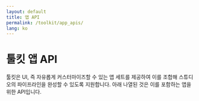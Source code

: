 ```yaml
---
layout: default
title: 앱 API
permalink: /toolkit/app_apis/
lang: ko
---
```


# 툴킷 앱 API

툴킷은 UI, 즉 자유롭게 커스터마이즈할 수 있는 앱 세트를 제공하여 이를 조합해 스튜디오의 파이프라인을 완성할 수 있도록 지원합니다. 아래 나열된 것은 이를 포함하는 앱을 위한 API입니다.

